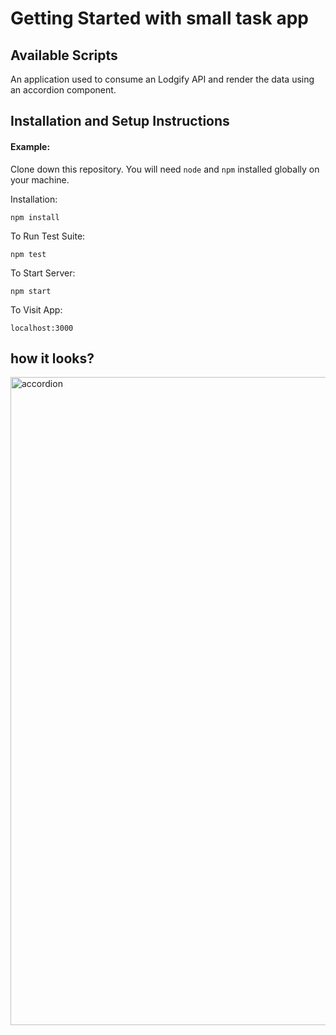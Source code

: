 # Getting Started with small task app


## Available Scripts

An application used to consume an Lodgify API and render the data using an accordion component.

## Installation and Setup Instructions

#### Example:  

Clone down this repository. You will need `node` and `npm` installed globally on your machine.  

Installation:

`npm install`  

To Run Test Suite:  

`npm test`  

To Start Server:

`npm start`  

To Visit App:

`localhost:3000`  

## how it looks?

<img width="1037" alt="accordion" src="https://user-images.githubusercontent.com/61159123/145215276-2e507800-2546-48e0-a98e-1485157459db.png">
